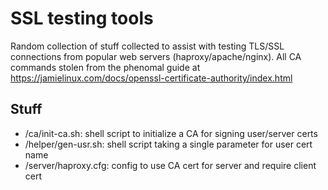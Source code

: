 # SSL testing tools

Random collection of stuff collected to assist with testing TLS/SSL connections
from popular web servers (haproxy/apache/nginx). All CA commands stolen from the
phenomal guide at https://jamielinux.com/docs/openssl-certificate-authority/index.html

## Stuff

- /ca/init-ca.sh: shell script to initialize a CA for signing user/server certs
- /helper/gen-usr.sh: shell script taking a single parameter for user cert name
- /server/haproxy.cfg: config to use CA cert for server and require client cert